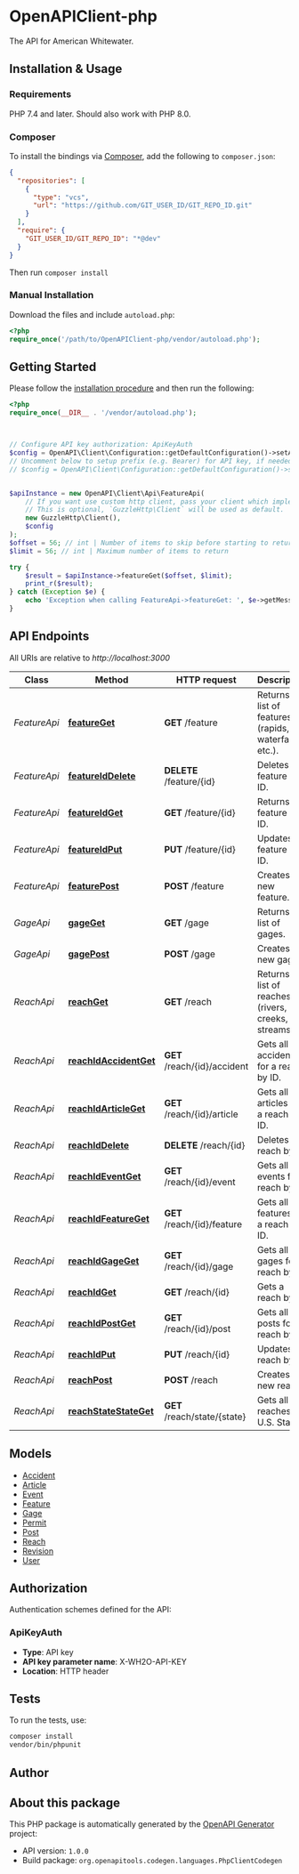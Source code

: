 # OpenAPIClient-php

The API for American Whitewater.


## Installation & Usage

### Requirements

PHP 7.4 and later.
Should also work with PHP 8.0.

### Composer

To install the bindings via [Composer](https://getcomposer.org/), add the following to `composer.json`:

```json
{
  "repositories": [
    {
      "type": "vcs",
      "url": "https://github.com/GIT_USER_ID/GIT_REPO_ID.git"
    }
  ],
  "require": {
    "GIT_USER_ID/GIT_REPO_ID": "*@dev"
  }
}
```

Then run `composer install`

### Manual Installation

Download the files and include `autoload.php`:

```php
<?php
require_once('/path/to/OpenAPIClient-php/vendor/autoload.php');
```

## Getting Started

Please follow the [installation procedure](#installation--usage) and then run the following:

```php
<?php
require_once(__DIR__ . '/vendor/autoload.php');



// Configure API key authorization: ApiKeyAuth
$config = OpenAPI\Client\Configuration::getDefaultConfiguration()->setApiKey('X-WH2O-API-KEY', 'YOUR_API_KEY');
// Uncomment below to setup prefix (e.g. Bearer) for API key, if needed
// $config = OpenAPI\Client\Configuration::getDefaultConfiguration()->setApiKeyPrefix('X-WH2O-API-KEY', 'Bearer');


$apiInstance = new OpenAPI\Client\Api\FeatureApi(
    // If you want use custom http client, pass your client which implements `GuzzleHttp\ClientInterface`.
    // This is optional, `GuzzleHttp\Client` will be used as default.
    new GuzzleHttp\Client(),
    $config
);
$offset = 56; // int | Number of items to skip before starting to return items
$limit = 56; // int | Maximum number of items to return

try {
    $result = $apiInstance->featureGet($offset, $limit);
    print_r($result);
} catch (Exception $e) {
    echo 'Exception when calling FeatureApi->featureGet: ', $e->getMessage(), PHP_EOL;
}

```

## API Endpoints

All URIs are relative to *http://localhost:3000*

Class | Method | HTTP request | Description
------------ | ------------- | ------------- | -------------
*FeatureApi* | [**featureGet**](docs/Api/FeatureApi.md#featureget) | **GET** /feature | Returns a list of features (rapids, waterfalls, etc.).
*FeatureApi* | [**featureIdDelete**](docs/Api/FeatureApi.md#featureiddelete) | **DELETE** /feature/{id} | Deletes a feature by ID.
*FeatureApi* | [**featureIdGet**](docs/Api/FeatureApi.md#featureidget) | **GET** /feature/{id} | Returns a feature by ID.
*FeatureApi* | [**featureIdPut**](docs/Api/FeatureApi.md#featureidput) | **PUT** /feature/{id} | Updates a feature by ID.
*FeatureApi* | [**featurePost**](docs/Api/FeatureApi.md#featurepost) | **POST** /feature | Creates a new feature.
*GageApi* | [**gageGet**](docs/Api/GageApi.md#gageget) | **GET** /gage | Returns a list of gages.
*GageApi* | [**gagePost**](docs/Api/GageApi.md#gagepost) | **POST** /gage | Creates a new gage.
*ReachApi* | [**reachGet**](docs/Api/ReachApi.md#reachget) | **GET** /reach | Returns a list of reaches (rivers, creeks, streams).
*ReachApi* | [**reachIdAccidentGet**](docs/Api/ReachApi.md#reachidaccidentget) | **GET** /reach/{id}/accident | Gets all the accidents for a reach by ID.
*ReachApi* | [**reachIdArticleGet**](docs/Api/ReachApi.md#reachidarticleget) | **GET** /reach/{id}/article | Gets all the articles for a reach by ID.
*ReachApi* | [**reachIdDelete**](docs/Api/ReachApi.md#reachiddelete) | **DELETE** /reach/{id} | Deletes a reach by ID.
*ReachApi* | [**reachIdEventGet**](docs/Api/ReachApi.md#reachideventget) | **GET** /reach/{id}/event | Gets all the events for a reach by ID.
*ReachApi* | [**reachIdFeatureGet**](docs/Api/ReachApi.md#reachidfeatureget) | **GET** /reach/{id}/feature | Gets all the features for a reach by ID.
*ReachApi* | [**reachIdGageGet**](docs/Api/ReachApi.md#reachidgageget) | **GET** /reach/{id}/gage | Gets all the gages for a reach by ID.
*ReachApi* | [**reachIdGet**](docs/Api/ReachApi.md#reachidget) | **GET** /reach/{id} | Gets a reach by ID.
*ReachApi* | [**reachIdPostGet**](docs/Api/ReachApi.md#reachidpostget) | **GET** /reach/{id}/post | Gets all the posts for a reach by ID.
*ReachApi* | [**reachIdPut**](docs/Api/ReachApi.md#reachidput) | **PUT** /reach/{id} | Updates a reach by ID.
*ReachApi* | [**reachPost**](docs/Api/ReachApi.md#reachpost) | **POST** /reach | Creates a new reach.
*ReachApi* | [**reachStateStateGet**](docs/Api/ReachApi.md#reachstatestateget) | **GET** /reach/state/{state} | Gets all the reaches for U.S. State.

## Models

- [Accident](docs/Model/Accident.md)
- [Article](docs/Model/Article.md)
- [Event](docs/Model/Event.md)
- [Feature](docs/Model/Feature.md)
- [Gage](docs/Model/Gage.md)
- [Permit](docs/Model/Permit.md)
- [Post](docs/Model/Post.md)
- [Reach](docs/Model/Reach.md)
- [Revision](docs/Model/Revision.md)
- [User](docs/Model/User.md)

## Authorization

Authentication schemes defined for the API:
### ApiKeyAuth

- **Type**: API key
- **API key parameter name**: X-WH2O-API-KEY
- **Location**: HTTP header


## Tests

To run the tests, use:

```bash
composer install
vendor/bin/phpunit
```

## Author



## About this package

This PHP package is automatically generated by the [OpenAPI Generator](https://openapi-generator.tech) project:

- API version: `1.0.0`
- Build package: `org.openapitools.codegen.languages.PhpClientCodegen`

